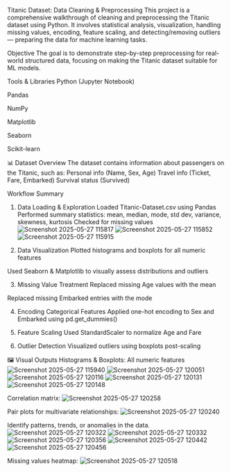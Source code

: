 Titanic Dataset: Data Cleaning & Preprocessing
This project is a comprehensive walkthrough of cleaning and preprocessing the Titanic dataset using Python. It involves statistical analysis, visualization, handling missing values, encoding, feature scaling, and detecting/removing outliers — preparing the data for machine learning tasks.

 Objective
The goal is to demonstrate step-by-step preprocessing for real-world structured data, focusing on making the Titanic dataset suitable for ML models.

 Tools & Libraries
Python (Jupyter Notebook)

Pandas

NumPy

Matplotlib

Seaborn

Scikit-learn

📊 Dataset Overview
The dataset contains information about passengers on the Titanic, such as:
Personal info (Name, Sex, Age)
Travel info (Ticket, Fare, Embarked)
Survival status (Survived)

 Workflow Summary
1. Data Loading & Exploration
Loaded Titanic-Dataset.csv using Pandas
Performed summary statistics: mean, median, mode, std dev, variance, skewness, kurtosis
Checked for missing values
![Screenshot 2025-05-27 115817](https://github.com/user-attachments/assets/e65e7ed8-c602-4aca-9a71-796ece748861)
![Screenshot 2025-05-27 115852](https://github.com/user-attachments/assets/781f87f4-faf1-4c65-9051-a95bef25817c)
![Screenshot 2025-05-27 115915](https://github.com/user-attachments/assets/993b0be7-2db8-440f-b27d-62aa2b170a65)

2. Data Visualization
Plotted histograms and boxplots for all numeric features

Used Seaborn & Matplotlib to visually assess distributions and outliers

3. Missing Value Treatment
Replaced missing Age values with the mean

Replaced missing Embarked entries with the mode

4. Encoding Categorical Features
Applied one-hot encoding to Sex and Embarked using pd.get_dummies()

5. Feature Scaling
Used StandardScaler to normalize Age and Fare

6. Outlier Detection
Visualized outliers using boxplots post-scaling

🖼️ Visual Outputs
Histograms & Boxplots: All numeric features
![Screenshot 2025-05-27 115940](https://github.com/user-attachments/assets/61b38258-d9c4-4344-bc91-ea8a9ab39fec)
![Screenshot 2025-05-27 120051](https://github.com/user-attachments/assets/ca7cf9ab-2f81-4ff9-8a0d-895335799c59)
![Screenshot 2025-05-27 120116](https://github.com/user-attachments/assets/1869b54b-7f0d-4827-8233-11f1dadbc85a)
![Screenshot 2025-05-27 120131](https://github.com/user-attachments/assets/e4f7b3b6-97bb-499e-9d25-f065143e72e4)
![Screenshot 2025-05-27 120148](https://github.com/user-attachments/assets/a40a929a-31e5-400b-b721-64d941b73e8f)

Correlation matrix:
![Screenshot 2025-05-27 120258](https://github.com/user-attachments/assets/1e93ee18-647e-4346-87cd-03cdea04ce58)


Pair plots for multivariate relationships:
![Screenshot 2025-05-27 120240](https://github.com/user-attachments/assets/85cea8e6-0814-432f-8f40-fe539b42ddc2)

Identify patterns, trends, or anomalies in the data.
![Screenshot 2025-05-27 120322](https://github.com/user-attachments/assets/ef259ba8-ec3a-4ed3-8d7d-e6d29c795292)
![Screenshot 2025-05-27 120332](https://github.com/user-attachments/assets/7ad5ed70-8b97-4357-b3b6-f5f1df537096)
![Screenshot 2025-05-27 120356](https://github.com/user-attachments/assets/739dbe0f-4fbd-47c8-ab30-eea314a0624c)
![Screenshot 2025-05-27 120442](https://github.com/user-attachments/assets/bc409e76-f4a0-4e78-922a-a3db117683c6)
![Screenshot 2025-05-27 120456](https://github.com/user-attachments/assets/85af103e-9379-4680-aec4-9f394d62b79e)

 Missing values heatmap:
 ![Screenshot 2025-05-27 120518](https://github.com/user-attachments/assets/23c2f5d6-eca9-4417-bcf1-ae6cced85095)




